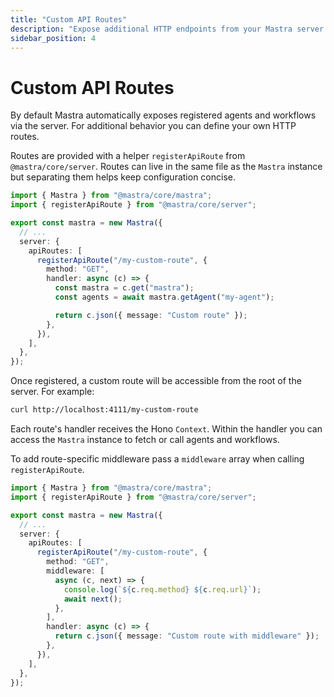 ```yaml
---
title: "Custom API Routes"
description: "Expose additional HTTP endpoints from your Mastra server."
sidebar_position: 4
---
```


# Custom API Routes

By default Mastra automatically exposes registered agents and workflows via the server. For additional behavior you can define your own HTTP routes.

Routes are provided with a helper `registerApiRoute` from `@mastra/core/server`. Routes can live in the same file as the `Mastra` instance but separating them helps keep configuration concise.

```typescript filename="src/mastra/index.ts" copy showLineNumbers
import { Mastra } from "@mastra/core/mastra";
import { registerApiRoute } from "@mastra/core/server";

export const mastra = new Mastra({
  // ...
  server: {
    apiRoutes: [
      registerApiRoute("/my-custom-route", {
        method: "GET",
        handler: async (c) => {
          const mastra = c.get("mastra");
          const agents = await mastra.getAgent("my-agent");

          return c.json({ message: "Custom route" });
        },
      }),
    ],
  },
});
```

Once registered, a custom route will be accessible from the root of the server. For example:

```bash
curl http://localhost:4111/my-custom-route
```

Each route's handler receives the Hono `Context`. Within the handler you can access the `Mastra` instance to fetch or call agents and workflows.

To add route-specific middleware pass a `middleware` array when calling `registerApiRoute`.

```typescript filename="src/mastra/index.ts" copy showLineNumbers
import { Mastra } from "@mastra/core/mastra";
import { registerApiRoute } from "@mastra/core/server";

export const mastra = new Mastra({
  // ...
  server: {
    apiRoutes: [
      registerApiRoute("/my-custom-route", {
        method: "GET",
        middleware: [
          async (c, next) => {
            console.log(`${c.req.method} ${c.req.url}`);
            await next();
          },
        ],
        handler: async (c) => {
          return c.json({ message: "Custom route with middleware" });
        },
      }),
    ],
  },
});
```

